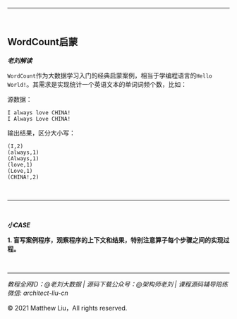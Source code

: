

---

<br>

## WordCount启蒙

**_老刘解读_**

`WordCount`作为大数据学习入门的经典启蒙案例，相当于学编程语言的`Hello World!`。其需求是实现统计一个英语文本的单词词频个数，比如：

源数据：

```
I always love CHINA!
I Always Love CHINA!
```

输出结果，区分大小写：
```
(I,2)
(always,1)
(Always,1)
(love,1)
(Love,1)
(CHINA!,2)
```

<br>

---

<br>

**_小CASE_**

**1. 盲写案例程序，观察程序的上下文和结果，特别注意算子每个步骤之间的实现过程。**

<br>

---

_教程全网ID：@老刘大数据 | 源码下载公众号：@架构师老刘 | 课程源码辅导陪练微信: architect-liu-cn_

© 2021 Matthew Liu，All rights reserved. 